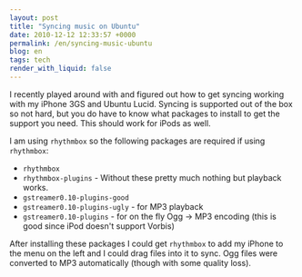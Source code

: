 ```yaml
---
layout: post
title: "Syncing music on Ubuntu"
date: 2010-12-12 12:33:57 +0000
permalink: /en/syncing-music-ubuntu
blog: en
tags: tech
render_with_liquid: false
---
```


I recently played around with and figured out how to get syncing working with my
iPhone 3GS and Ubuntu Lucid. Syncing is supported out of the box so not hard,
but you do have to know what packages to install to get the support you need.
This should work for iPods as well.

I am using `rhythmbox` so the following packages are required if using
`rhythmbox`:

- `rhythmbox`
- `rhythmbox-plugins` - Without these pretty much nothing but playback works.
- `gstreamer0.10-plugins-good`
- `gstreamer0.10-plugins-ugly` - for MP3 playback
- `gstreamer0.10-plugins` - for on the fly Ogg -\> MP3 encoding (this is good
  since iPod doesn't support Vorbis)

After installing these packages I could get `rhythmbox` to add my iPhone to the
menu on the left and I could drag files into it to sync. Ogg files were
converted to MP3 automatically (though with some quality loss).

